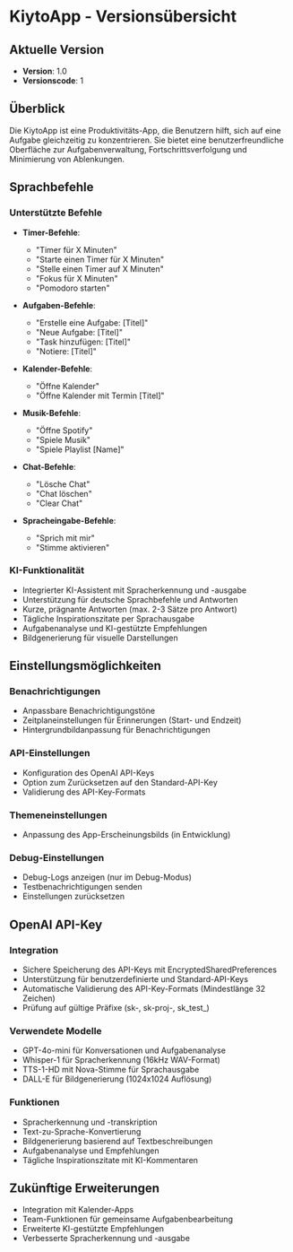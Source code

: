 # KiytoApp - Versionsübersicht

## Aktuelle Version
- **Version**: 1.0
- **Versionscode**: 1

## Überblick
Die KiytoApp ist eine Produktivitäts-App, die Benutzern hilft, sich auf eine Aufgabe gleichzeitig zu konzentrieren. Sie bietet eine benutzerfreundliche Oberfläche zur Aufgabenverwaltung, Fortschrittsverfolgung und Minimierung von Ablenkungen.

## Sprachbefehle

### Unterstützte Befehle
- **Timer-Befehle**: 
  - "Timer für X Minuten"
  - "Starte einen Timer für X Minuten"
  - "Stelle einen Timer auf X Minuten"
  - "Fokus für X Minuten"
  - "Pomodoro starten"

- **Aufgaben-Befehle**:
  - "Erstelle eine Aufgabe: [Titel]"
  - "Neue Aufgabe: [Titel]"
  - "Task hinzufügen: [Titel]"
  - "Notiere: [Titel]"

- **Kalender-Befehle**:
  - "Öffne Kalender"
  - "Öffne Kalender mit Termin [Titel]"

- **Musik-Befehle**:
  - "Öffne Spotify"
  - "Spiele Musik"
  - "Spiele Playlist [Name]"

- **Chat-Befehle**:
  - "Lösche Chat"
  - "Chat löschen"
  - "Clear Chat"

- **Spracheingabe-Befehle**:
  - "Sprich mit mir"
  - "Stimme aktivieren"

### KI-Funktionalität
- Integrierter KI-Assistent mit Spracherkennung und -ausgabe
- Unterstützung für deutsche Sprachbefehle und Antworten
- Kurze, prägnante Antworten (max. 2-3 Sätze pro Antwort)
- Tägliche Inspirationszitate per Sprachausgabe
- Aufgabenanalyse und KI-gestützte Empfehlungen
- Bildgenerierung für visuelle Darstellungen

## Einstellungsmöglichkeiten

### Benachrichtigungen
- Anpassbare Benachrichtigungstöne
- Zeitplaneinstellungen für Erinnerungen (Start- und Endzeit)
- Hintergrundbildanpassung für Benachrichtigungen

### API-Einstellungen
- Konfiguration des OpenAI API-Keys
- Option zum Zurücksetzen auf den Standard-API-Key
- Validierung des API-Key-Formats

### Themeneinstellungen
- Anpassung des App-Erscheinungsbilds (in Entwicklung)

### Debug-Einstellungen
- Debug-Logs anzeigen (nur im Debug-Modus)
- Testbenachrichtigungen senden
- Einstellungen zurücksetzen

## OpenAI API-Key

### Integration
- Sichere Speicherung des API-Keys mit EncryptedSharedPreferences
- Unterstützung für benutzerdefinierte und Standard-API-Keys
- Automatische Validierung des API-Key-Formats (Mindestlänge 32 Zeichen)
- Prüfung auf gültige Präfixe (sk-, sk-proj-, sk_test_)

### Verwendete Modelle
- GPT-4o-mini für Konversationen und Aufgabenanalyse
- Whisper-1 für Spracherkennung (16kHz WAV-Format)
- TTS-1-HD mit Nova-Stimme für Sprachausgabe
- DALL-E für Bildgenerierung (1024x1024 Auflösung)

### Funktionen
- Spracherkennung und -transkription
- Text-zu-Sprache-Konvertierung
- Bildgenerierung basierend auf Textbeschreibungen
- Aufgabenanalyse und Empfehlungen
- Tägliche Inspirationszitate mit KI-Kommentaren

## Zukünftige Erweiterungen
- Integration mit Kalender-Apps
- Team-Funktionen für gemeinsame Aufgabenbearbeitung
- Erweiterte KI-gestützte Empfehlungen
- Verbesserte Spracherkennung und -ausgabe 